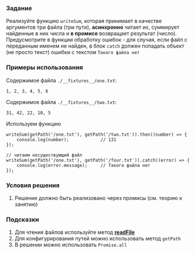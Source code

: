 ### Задание

Реализуйте функцию `writeSum`, которая принимает в качестве аргументов три файла (три
пути), **асинхронно** читает их, суммирует найденные в них числа и **в промисе**
возвращает результат (число). <br>
Предусмотрите в функции обработку ошибок - для случая, если файл с переданным именем не
найден, в блок `catch` должен попадать объект (не просто текст) ошибки с
текстом `Такого файла нет`

### Примеры использования

Содержимое файла `./__fixtures__/one.txt`:

```
1, 2, 3, 4, 5, 6
```

Содержимое файла `./__fixtures__/two.txt`:

```
31, 42, 22, 10, 5
```

Используем функцию

```
writeSum(getPath('/one.txt'), getPath('/two.txt')).then((number) => {
    console.log(number);            // 131
});

// читаем несуществующий файл
writeSum(getPath('/one.txt'), getPath('/four.txt')).catch((error) => {
    console.log(error.message);     // Такого файла нет
});
```

### Условия решения

1. Решение должно быть реализовано через промисы (см. теорию к занятию)

### Подсказки

1. Для чтения файлов используйте метод **[readFile](https://nodejs.org/api/fs.html)**
2. Для конфигурирования путей можно использовать метод `getPath`
3. В решении можно использовать `Promise.all`
